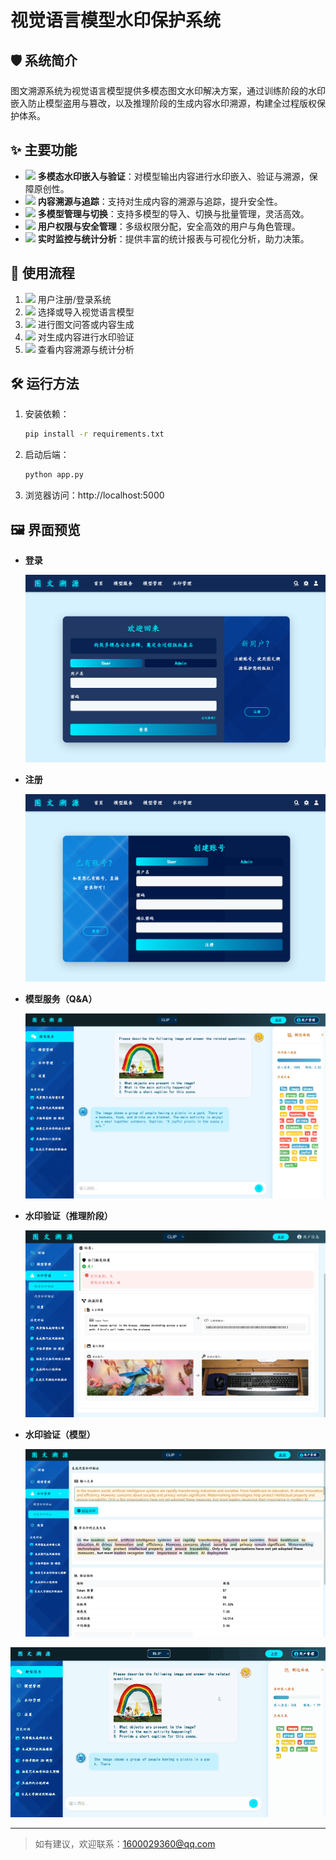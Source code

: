 # 视觉语言模型水印保护系统

## 🛡️ 系统简介

图文溯源系统为视觉语言模型提供多模态图文水印解决方案，通过训练阶段的水印嵌入防止模型盗用与篡改，以及推理阶段的生成内容水印溯源，构建全过程版权保护体系。

## ✨ 主要功能

- <img src="https://cdn.jsdelivr.net/npm/@fortawesome/fontawesome-free/svgs/solid/lock.svg" width="18"/> **多模态水印嵌入与验证**：对模型输出内容进行水印嵌入、验证与溯源，保障原创性。
- <img src="https://cdn.jsdelivr.net/npm/@fortawesome/fontawesome-free/svgs/solid/search.svg" width="18"/> **内容溯源与追踪**：支持对生成内容的溯源与追踪，提升安全性。
- <img src="https://cdn.jsdelivr.net/npm/@fortawesome/fontawesome-free/svgs/solid/cogs.svg" width="18"/> **多模型管理与切换**：支持多模型的导入、切换与批量管理，灵活高效。
- <img src="https://cdn.jsdelivr.net/npm/@fortawesome/fontawesome-free/svgs/solid/user-shield.svg" width="18"/> **用户权限与安全管理**：多级权限分配，安全高效的用户与角色管理。
- <img src="https://cdn.jsdelivr.net/npm/@fortawesome/fontawesome-free/svgs/solid/chart-line.svg" width="18"/> **实时监控与统计分析**：提供丰富的统计报表与可视化分析，助力决策。

## 🚀 使用流程

1. <img src="https://cdn.jsdelivr.net/npm/@fortawesome/fontawesome-free/svgs/solid/sign-in-alt.svg" width="16"/> 用户注册/登录系统
2. <img src="https://cdn.jsdelivr.net/npm/@fortawesome/fontawesome-free/svgs/solid/cube.svg" width="16"/> 选择或导入视觉语言模型
3. <img src="https://cdn.jsdelivr.net/npm/@fortawesome/fontawesome-free/svgs/solid/image.svg" width="16"/> 进行图文问答或内容生成
4. <img src="https://cdn.jsdelivr.net/npm/@fortawesome/fontawesome-free/svgs/solid/stamp.svg" width="16"/> 对生成内容进行水印验证
5. <img src="https://cdn.jsdelivr.net/npm/@fortawesome/fontawesome-free/svgs/solid/search.svg" width="16"/> 查看内容溯源与统计分析

## 🛠️ 运行方法

1. 安装依赖：
   ```bash
   pip install -r requirements.txt
   ```
2. 启动后端：
   ```bash
   python app.py
   ```
3. 浏览器访问：http://localhost:5000

## 🖼️ 界面预览

- <b>登录</b>

  ![登录](image/图文溯源_登录.png)

- <b>注册</b>

  ![注册](image/图文溯源_注册.png)

- <b>模型服务（Q&A）</b>

  ![模型服务](image/图文溯源_模型服务.png)

- <b>水印验证（推理阶段）</b>

  ![推理水印](image/图文溯源_模型保护.png)

- <b>水印验证（模型）</b>

  ![模型水印](image/图文溯源_内容保护.png)

![系统演示](gif/chat.gif)

---

> 如有建议，欢迎联系：1600029360@qq.com
